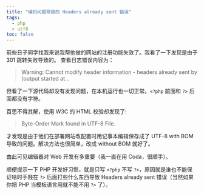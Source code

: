 ```yaml
---
title: "编码问题导致的 Headers already sent 错误"
tags:
  - php
  - utf8
toc: false
---
```


前些日子同学找我来说我帮他做的网站的注册功能失效了。我看了一下发现是由于 301 跳转失败导致的。
查看日志错误内容为：

> Warning: Cannot modify header information - headers already sent by (output started at...

但看了一下源代码却没有发现问题，在本机运行也一切正常。`<?php` 前面和 `?>` 后面都没有字符。

百思不得其解，使用 W3C 的 HTML 校验却发现了:

> Byte-Order Mark found in UTF-8 File.

才发现是由于他们在部署网站改配置时用记事本编辑保存成了 UTF-8 with BOM 导致的问题。解决方法也很简单，改成 without BOM 就好了。

由此可见编辑器对 Web 开发有多重要（我一直在用 Coda，很顺手）。

顺便提示一下 PHP 开发好习惯，就是只写 `<?php` 不写 `?>`，原因就是谁也不能保证啥时手贱在 `?>` 后面打些什么东西导致 Headers already sent 错误（当然如果你把 PHP 当模板语言用就不能不用 `?>` 了）。
